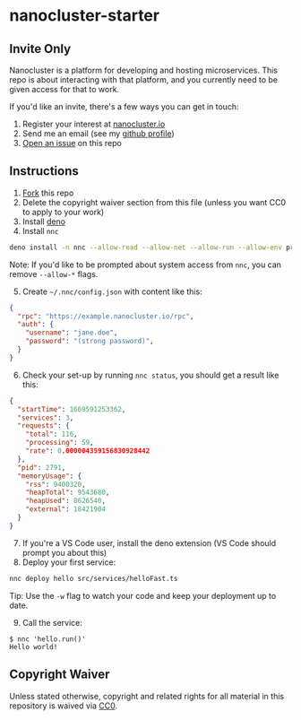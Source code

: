 # nanocluster-starter

## Invite Only

Nanocluster is a platform for developing and hosting microservices. This repo is about interacting with that platform, and you currently need to be given access for that to work.

If you'd like an invite, there's a few ways you can get in touch:
1. Register your interest at [nanocluster.io](https://nanocluster.io)
2. Send me an email (see my [github profile](https://github.com/voltrevo))
3. [Open an issue](https://github.com/voltrevo/nanocluster-starter/issues/new) on this repo

## Instructions

1. [Fork](https://github.com/voltrevo/nanocluster-starter/fork) this repo
2. Delete the copyright waiver section from this file (unless you want CC0 to apply to your work)
3. Install [deno](https://deno.land)
4. Install `nnc`

```sh
deno install -n nnc --allow-read --allow-net --allow-run --allow-env programs/cli.ts
```

Note: If you'd like to be prompted about system access from `nnc`, you can remove `--allow-*` flags.

5. Create `~/.nnc/config.json` with content like this:

```json
{
  "rpc": "https://example.nanocluster.io/rpc",
  "auth": {
    "username": "jane.doe",
    "password": "(strong password)",
  }
}
```

6. Check your set-up by running `nnc status`, you should get a result like this:

```json
{
  "startTime": 1669591253362,
  "services": 3,
  "requests": {
    "total": 116,
    "processing": 59,
    "rate": 0.000004359156830928442
  },
  "pid": 2791,
  "memoryUsage": {
    "rss": 9400320,
    "heapTotal": 9543680,
    "heapUsed": 8626540,
    "external": 18421904
  }
}
```

7. If you're a VS Code user, install the deno extension (VS Code should prompt you about this)
8. Deploy your first service:

```sh
nnc deploy hello src/services/helloFast.ts
```

Tip: Use the `-w` flag to watch your code and keep your deployment up to date.

9. Call the service:

```
$ nnc 'hello.run()'
Hello world!
```

## Copyright Waiver

Unless stated otherwise, copyright and related rights for all material in this repository is waived via [CC0](https://creativecommons.org/publicdomain/zero/1.0/).
